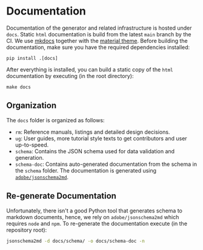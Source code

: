 # Documentation

Documentation of the generator and related infrastructure is hosted under
`docs`. Static `html` documentation is build from the latest `main` branch by
the CI. We use [mkdocs](https://www.mkdocs.org/) together with the [material
theme](https://squidfunk.github.io/mkdocs-material/). Before building the
documentation, make sure you have the required dependencies installed:

```shell
pip install .[docs]
```

After everything is installed, you can build a static copy of the `html` documentation by
executing (in the root directory):

```shell
make docs
```

## Organization

The `docs` folder is organized as follows:

* `rm`: Reference manuals, listings and detailed design decisions.
* `ug`: User guides, more tutorial style texts to get contributors and user
  up-to-speed.
* `schema`: Contains the JSON schema used for data validation and generation.
* `schema-doc`: Contains auto-generated documentation from the schema in the
  `schema` folder. The documentation is generated using
  [`adobe/jsonschema2md`](https://github.com/adobe/jsonschema2md).

<!-- ## IP Documentation -->

## Re-generate Documentation

Unfortunately, there isn't a good Python tool that generates schema to markdown
documents, hence, we rely on `adobe/jsonschema2md` which requires `node` and
`npm`. To re-generate the documentation execute (in the repository root):

```bash
jsonschema2md -d docs/schema/ -o docs/schema-doc -n
```
